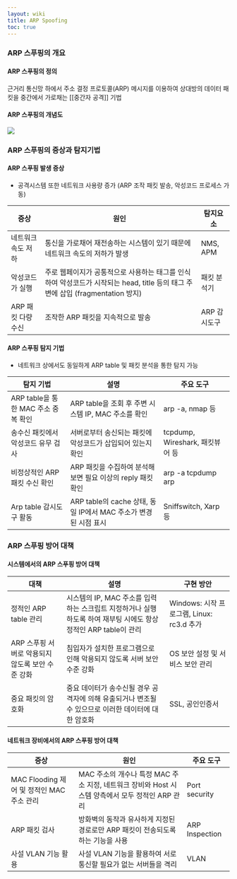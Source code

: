 ```yaml
---
layout: wiki
title: ARP Spoofing
toc: true
---
```


### ARP 스푸핑의 개요
#### ARP 스푸핑의 정의
근거리 통신망 하에서 주소 결정 프로토콜(ARP) 메시지를 이용하여 상대방의 데이터 패킷을 중간에서 가로채는 [[중간자 공격]] 기법

#### ARP 스푸핑의 개념도
![](http://www.boannews.com/media/upFiles/k_1_1_.jpg)

### ARP 스푸핑의 증상과 탐지기법
#### ARP 스푸핑 발생 증상
* 공격시스템 또한 네트워크 사용량 증가 (ARP 조작 패킷 발송, 악성코드 프로세스 가동)

|증상|원인|탐지요소|
|-----|-----|--------|
|네트워크 속도 저하|통신을 가로채어 재전송하는 시스템이 있기 때문에 네트워크 속도의 저하가 발생 |NMS, APM |
|악성코드가 실행|주로 웹페이지가 공통적으로 사용하는 태그를 인식하여 악성코드가 시작되는 head, title 등의 태그 주변에 삽입 (fragmentation 방지) |패킷 분석기 |
|ARP 패킷 다량 수신|조작한 ARP 패킷을 지속적으로 발송 |ARP 감시도구 |

#### ARP 스푸핑 탐지 기법
* 네트워크 상에서도 동일하게 ARP table 및 패킷 분석을 통한 탐지 가능

|탐지 기법|설명|주요 도구|
|---------|----|---------|
|ARP table을 통한 MAC 주소 중복 확인 |ARP table을 조회 후 주변 시스템 IP, MAC 주소를 확인 |arp -a, nmap 등 |
|송수신 패킷에서 악성코드 유무 검사 |서버로부터 송신되는 패킷에 악성코드가 삽입되어 있는지 확인 |tcpdump, Wireshark, 패킷뷰어 등 |
|비정상적인 ARP 패킷 수신 확인 |ARP 패킷을 수집하여 분석해 보면 필요 이상의 reply 패킷 확인 |arp -a tcpdump arp |
|Arp table 감시도구 활동 |ARP table의 cache 상태, 동일 IP에서 MAC 주소가 변경된 시점 표시 |Sniffswitch, Xarp 등 |

### ARP 스푸핑 방어 대책
#### 시스템에서의 ARP 스푸핑 방어 대책

|대책|설명|구현 방안|
|----|----|---------|
|정적인 ARP table 관리 |시스템의 IP, MAC 주소를 입력하는 스크립트 지정하거나 실행하도록 하여 재부팅 시에도 항상 정적인 ARP table이 관리 |Windows: 시작 프로그램, Linux: rc3.d 추가 |
|ARP 스푸핑 서버로 악용되지 않도록 보안 수준 강화 |침입자가 설치한 프로그램으로 인해 악용되지 않도록 서버 보안 수준 강화 |OS 보안 설정 및 서비스 보안 관리 |
|중요 패킷의 암호화 |중요 데이터가 송수신될 경우 공격자에 의해 유출되거나 변조될 수 있으므로 이러한 데이터에 대한 암호화 |SSL, 공인인증서 |

#### 네트워크 장비에서의 ARP 스푸핑 방어 대책

|증상|원인|주요 도구|
|----|----|---------|
|MAC Flooding 제어 및 정적인 MAC 주소 관리 |MAC 주소의 개수나 특정 MAC 주소 지정, 네트워크 장비와 Host 시스템 양측에서 모두 정적인 ARP 관리 |Port security |
|ARP 패킷 검사 |방화벽의 동작과 유사하게 지정된 경로로만 ARP 패킷이 전송되도록 하는 기능을 사용 |ARP Inspection |
|사설 VLAN 기능 활용 |사설 VLAN 기능을 활용하여 서로 통신할 필요가 없는 서버들을 격리 |VLAN |
